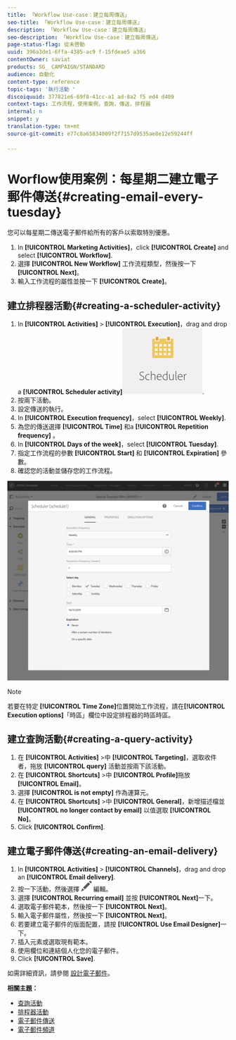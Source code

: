 ```yaml
---
title: 「Workflow Use-case：建立每周傳送」
seo-title: 「Workflow Use-case：建立每周傳送」
description: 「Workflow Use-case：建立每周傳送」
seo-description: 「Workflow Use-case：建立每周傳送」
page-status-flag: 從未啓動
uuid: 396a3de1-6ffa-4385-ac9 f-15fdeae5 a366
contentOwner: saviat
products: SG_ CAMPAIGN/STANDARD
audience: 自動化
content-type: reference
topic-tags: '執行活動 '
discoiquuid: 377821e6-69f8-41cc-a1 ad-8a2 f5 ed4 d409
context-tags: 工作流程，使用案例，查詢，傳送，排程器
internal: n
snippet: y
translation-type: tm+mt
source-git-commit: e77c8a65834009f2f7157d9535ae8e12e59244ff

---
```



# Worflow使用案例：每星期二建立電子郵件傳送{#creating-email-every-tuesday}

您可以每星期二傳送電子郵件給所有的客戶以索取特別優惠。

1. In **[!UICONTROL Marketing Activities]**，click **[!UICONTROL Create]** and select **[!UICONTROL Workflow]**.
1. 選擇 **[!UICONTROL New Workflow]** 工作流程類型，然後按一下 **[!UICONTROL Next]**。
1. 輸入工作流程的屬性並按一下 **[!UICONTROL Create]**。

## 建立排程器活動{#creating-a-scheduler-activity}

1. In **[!UICONTROL Activities]** &gt; **[!UICONTROL Execution]**，drag and drop a **[!UICONTROL Scheduler activity]**![](assets/scheduler_icon.png).
1. 按兩下活動。
1. 設定傳送的執行。
1. In **[!UICONTROL Execution frequency]**，select **[!UICONTROL Weekly]**.
1. 為您的傳送選擇 **[!UICONTROL Time]** 和a **[!UICONTROL Repetition frequency]** 。
1. In **[!UICONTROL Days of the week]**，select **[!UICONTROL Tuesday]**.
1. 指定工作流程的參數 **[!UICONTROL Start]** 和 **[!UICONTROL Expiration]** 參數。
1. 確認您的活動並儲存您的工作流程。

![](assets/scheduler_properties.png)

>[!NOTE]
>
>若要在特定 **[!UICONTROL Time Zone]**&#x200B;位置開始工作流程，請在&#x200B;**[!UICONTROL Execution options]**「時區」欄位中設定排程器的時區時區。

## 建立查詢活動{#creating-a-query-activity}

1. 在 **[!UICONTROL Activities]** &gt;中 **[!UICONTROL Targeting]**，選取收件者，拖放 **[!UICONTROL query]** 活動並按兩下該活動。
1. 在 **[!UICONTROL Shortcuts]** &gt;中 **[!UICONTROL Profile]**&#x200B;拖放 **[!UICONTROL Email]**。
1. 選擇 **[!UICONTROL is not empty]** 作為運算元。
1. 在 **[!UICONTROL Shortcuts]** &gt;中 **[!UICONTROL General]**，新增描述檔並 **[!UICONTROL no longer contact by email]** 以值選取 **[!UICONTROL No]**。
1. Click **[!UICONTROL Confirm]**.

## 建立電子郵件傳送{#creating-an-email-delivery}

1. In **[!UICONTROL Activities]** &gt; **[!UICONTROL Channels]**，drag and drop an **[!UICONTROL Email delivery]**.
1. 按一下活動，然後選擇 ![](assets/edit_darkgrey-24px.png) 編輯。
1. 選擇 **[!UICONTROL Recurring email]** 並按 **[!UICONTROL Next]**&#x200B;一下。
1. 選取電子郵件範本，然後按一下 **[!UICONTROL Next]**。
1. 輸入電子郵件屬性，然後按一下 **[!UICONTROL Next]**。
1. 若要建立電子郵件的版面配置，請按 **[!UICONTROL Use Email Designer]**&#x200B;一下。
1. 插入元素或選取現有範本。
1. 使用欄位和連結個人化您的電子郵件。
1. Click **[!UICONTROL Save]**.

如需詳細資訊，請參閱 [設計電子郵件](../../designing/using/about-email-content-design.md#designing-an-email-content-from-scratch)。

**相關主題：**

* [查詢活動](../..//automating/using/query.md)
* [排程器活動](../..//automating/using/scheduler.md)
* [電子郵件傳送](../..//automating/using/email-delivery.md)
* [電子郵件頻道](../..//channels/using/creating-an-email.md)
